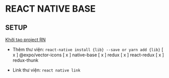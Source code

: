 # REACT NATIVE BASE

## SETUP
[Khởi tạo project RN](https://facebook.github.io/react-native/docs/getting-started)

* Thêm thư viện: 
```react-native install {lib} --save or yarn add {lib}```
[ x ] @expo/vector-icons
[ x ] native-base
[ x ] redux
[ x ] react-redux
[ x ] redux-thunk

* Link thư viện: 
``` react native link ```
